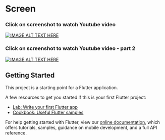 # Screen
### Click on screenshot to watch Youtube video

[![IMAGE ALT TEXT HERE](ticket_booking.jpg)](http://www.youtube.com/watch?v=gcXE49yDT04)

### Click on screenshot to watch Youtube video - part 2

[![IMAGE ALT TEXT HERE](ticket_booking.jpg)](http://www.youtube.com/watch?v=3x0WvIhVinQ)

## Getting Started

This project is a starting point for a Flutter application.

A few resources to get you started if this is your first Flutter project:

- [Lab: Write your first Flutter app](https://flutter.dev/docs/get-started/codelab)
- [Cookbook: Useful Flutter samples](https://flutter.dev/docs/cookbook)

For help getting started with Flutter, view our
[online documentation](https://flutter.dev/docs), which offers tutorials,
samples, guidance on mobile development, and a full API reference.
